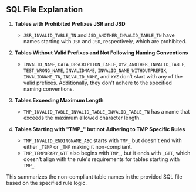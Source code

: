 ## SQL File Explanation

1. **Tables with Prohibited Prefixes JSR and JSD**
    - `JSR_INVALID_TABLE_TN` and `JSD_ANOTHER_INVALID_TABLE_TN` have names starting with `JSR` and `JSD`, respectively, which are prohibited.

2. **Tables Without Valid Prefixes and Not Following Naming Conventions**
    - `INVALID_NAME`, `DATA_DESCRIPTION_TABLE`, `XYZ_ANOTHER_INVALID_TABLE`, `TEST_WRONG_NAME`, `INVALIDNAME`, `INVALID_NAME_WITHOUTPREFIX`, `INVALIDNAME_TN`, `IN1VALID_NAME`, and `XYZ` don't start with any of the valid prefixes. Additionally, they don't adhere to the specified naming conventions.

3. **Tables Exceeding Maximum Length**
    - `TMP_INVALID_TABLE_INVALID_TABLE_INVALID_TABLE_TN` has a name that exceeds the maximum allowed character length.

4. **Tables Starting with "TMP_" but not Adhering to TMP Specific Rules**
    - `TMP_INVALID_ENDINGNAME_ABC` starts with `TMP_` but doesn't end with either `_TEMP` or `_TMP` making it non-compliant.
    - `TMP_TEMPORARY_GTT` also begins with `TMP_`, but it ends with `_GTT`, which doesn't align with the rule's requirements for tables starting with `TMP_`.

This summarizes the non-compliant table names in the provided SQL file based on the specified rule logic.
